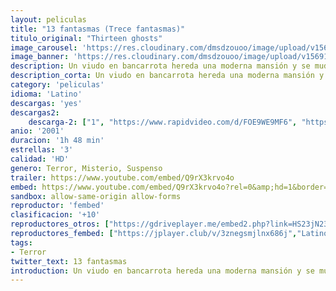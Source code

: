 ```yaml
---
layout: peliculas
title: "13 fantasmas (Trece fantasmas)"
titulo_original: "Thirteen ghosts"
image_carousel: 'https://res.cloudinary.com/dmsdzouoo/image/upload/v1569121030/13-fasntasmas-min_rqoayb.jpg'
image_banner: 'https://res.cloudinary.com/dmsdzouoo/image/upload/v1569121031/171156-min_zdksbf.jpg'
description: Un viudo en bancarrota hereda una moderna mansión y se muda allí junto a sus dos hijos. Sin embargo, la casa resulta ser una máquina diseñada por el propio Diablo.
description_corta: Un viudo en bancarrota hereda una moderna mansión y se muda allí junto a sus dos hijos. Sin embargo, la casa resulta ser una máquina diseñada por el propio Diablo.
category: 'peliculas'
idioma: 'Latino'
descargas: 'yes'
descargas2:
    descarga-2: ["1", "https://www.rapidvideo.com/d/FOE9WE9MF6", "https://www.google.com/s2/favicons?domain=www.rapidvideo.com","RapidVideo","https://res.cloudinary.com/imbriitneysam/image/upload/v1541473684/mexico.png", "Latino", "HD"]
anio: '2001'
duracion: '1h 48 min'
estrellas: '3'
calidad: 'HD'
genero: Terror, Misterio, Suspenso
trailer: https://www.youtube.com/embed/Q9rX3krvo4o
embed: https://www.youtube.com/embed/Q9rX3krvo4o?rel=0&amp;hd=1&border=0&wmode=opaque&enablejsapi=1&modestbranding=1&controls=1&showinfo=1
sandbox: allow-same-origin allow-forms
reproductor: 'fembed'
clasificacion: '+10'
reproductores_otros: ["https://gdriveplayer.me/embed2.php?link=HS23jN23Y%252BLgbDEigKTYhwDT91lRLCwKhmuYJo2owLS23lYuba3vCl1e581aKceU%252FFbNpfnVoYC1iSRW%252FqD%252B%252B4WqlEdJFx7qYjflmi8SSUfAYa64mZ4SVuP7yNA3NTqpToL7tTCJDZpGgVpAcqpgFE%252FmkMjfV7dDeyLz%252Ft5huSIl5ff5drU%252Fl5k1EJDqKvF%252BdQXWBYYU3qAdLvMxGw9aom","Latino","https://www.zembed.to/public/dist/asteroid.html?id=556da6e480dada3859a8a2a30c1d9384&title=Thirteen%20Ghosts","Latino"]
reproductores_fembed: ["https://jplayer.club/v/3znegsmjlnx686j","Latino","https://pelispng.online/v/eno8mjez50v","Latino"]
tags:
- Terror
twitter_text: 13 fantasmas
introduction: Un viudo en bancarrota hereda una moderna mansión y se muda allí junto a sus dos hijos. Sin embargo, la casa resulta ser una máquina diseñada por el propio Diablo.
---
```



 







